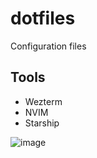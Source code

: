 # dotfiles
Configuration files

## Tools
- Wezterm
- NVIM
- Starship

![image](https://github.com/user-attachments/assets/72d10b40-ee49-4d18-93fa-06098f354dd7)

